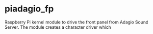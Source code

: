 # piadagio_fp

Raspberry Pi kernel module to drive the front panel from Adagio Sound Server. The module creates a character driver which 
